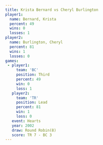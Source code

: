 ```yaml
---
title: Krista Bernard vs Cheryl Burlington
player1:                  
  name: Bernard, Krista   
  percent: 49             
  wins: 0                 
  losses: 1               
player2:                  
  name: Burlington, Cheryl
  percent: 81             
  wins: 1                 
  losses: 0               
games:
 - player1:         
     team: 'BC'     
     position: Third
     percent: 49    
     win: 0         
     loss: 1        
   player2:        
     team: 'TR'    
     position: Lead
     percent: 81   
     win: 1        
     loss: 0       
   event: Hearts       
   year: 2002          
   draw: Round Robin(8)
   score: TR 7 - BC 3  
---
```

